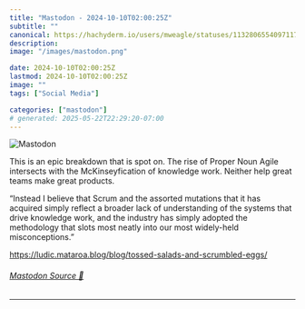 ```yaml
---
title: "Mastodon - 2024-10-10T02:00:25Z"
subtitle: ""
canonical: https://hachyderm.io/users/mweagle/statuses/113280655409711713
description:
image: "/images/mastodon.png"

date: 2024-10-10T02:00:25Z
lastmod: 2024-10-10T02:00:25Z
image: ""
tags: ["Social Media"]

categories: ["mastodon"]
# generated: 2025-05-22T22:29:20-07:00
---
```

![Mastodon](/images/mastodon.png)

<p>This is an epic breakdown that is spot on. The rise of Proper Noun Agile intersects with the McKinseyfication of knowledge work. Neither help great teams make great products. </p><p>“Instead I believe that Scrum and the assorted mutations that it has acquired simply reflect a broader lack of understanding of the systems that drive knowledge work, and the industry has simply adopted the methodology that slots most neatly into our most widely-held misconceptions.”</p><p><a href="https://ludic.mataroa.blog/blog/tossed-salads-and-scrumbled-eggs/" target="_blank" rel="nofollow noopener noreferrer" translate="no"><span class="invisible">https://</span><span class="ellipsis">ludic.mataroa.blog/blog/tossed</span><span class="invisible">-salads-and-scrumbled-eggs/</span></a></p>


###### [Mastodon Source 🐘](https://hachyderm.io/@mweagle/113280655409711713)

___
